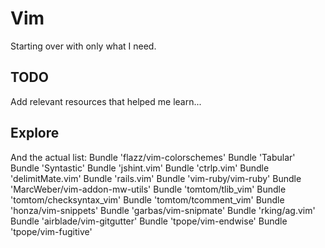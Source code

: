 # Vim
Starting over with only what I need.

## TODO
Add relevant resources that helped me learn...

## Explore
And the actual list:
Bundle 'flazz/vim-colorschemes'
Bundle 'Tabular'
Bundle 'Syntastic'
Bundle 'jshint.vim'
Bundle 'ctrlp.vim'
Bundle 'delimitMate.vim'
Bundle 'rails.vim'
Bundle 'vim-ruby/vim-ruby'
Bundle 'MarcWeber/vim-addon-mw-utils'
Bundle 'tomtom/tlib_vim'
Bundle 'tomtom/checksyntax_vim'
Bundle 'tomtom/tcomment_vim'
Bundle 'honza/vim-snippets'
Bundle 'garbas/vim-snipmate'
Bundle 'rking/ag.vim'
Bundle 'airblade/vim-gitgutter'
Bundle 'tpope/vim-endwise'
Bundle 'tpope/vim-fugitive'
